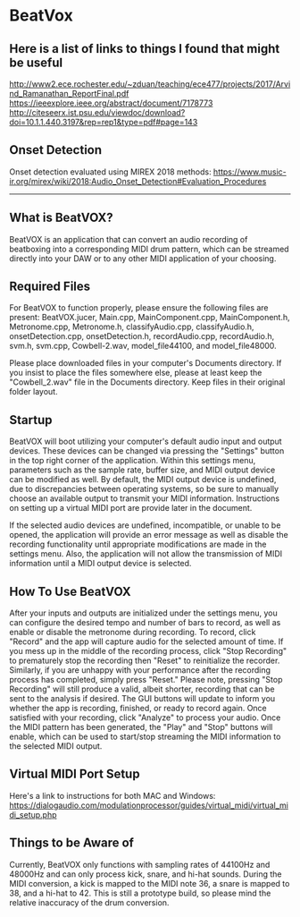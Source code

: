 # BeatVox
## Here is a list of links to things I found that might be useful
http://www2.ece.rochester.edu/~zduan/teaching/ece477/projects/2017/Arvind_Ramanathan_ReportFinal.pdf
https://ieeexplore.ieee.org/abstract/document/7178773
http://citeseerx.ist.psu.edu/viewdoc/download?doi=10.1.1.440.3197&rep=rep1&type=pdf#page=143

## Onset Detection
Onset detection evaluated using MIREX 2018 methods: https://www.music-ir.org/mirex/wiki/2018:Audio_Onset_Detection#Evaluation_Procedures

----------------------------------------------------------------
## What is BeatVOX?
BeatVOX is an application that can convert an audio recording of beatboxing into a corresponding MIDI drum pattern, which can be streamed directly into your DAW or to any other MIDI application of your choosing.
  
## Required Files
For BeatVOX to function properly, please ensure the following files are present:  BeatVOX.jucer, Main.cpp, MainComponent.cpp, MainComponent.h, Metronome.cpp, Metronome.h, classifyAudio.cpp, classifyAudio.h, onsetDetection.cpp, onsetDetection.h, recordAudio.cpp, recordAudio.h, svm.h, svm.cpp, Cowbell-2.wav, model_file44100, and model_file48000.

Please place downloaded files in your computer's Documents directory.  If you insist to place the files somewhere else, please at least keep the "Cowbell_2.wav" file in the Documents directory.  Keep files in their original folder layout.
  
## Startup
BeatVOX will boot utilizing your computer's default audio input and output devices.  These devices can be changed via pressing the "Settings" button in the top right corner of the application.  Within this settings menu, parameters such as the sample rate, buffer size, and MIDI output device can be modified as well.  By default, the MIDI output device is undefined, due to discrepancies between operating systems, so be sure to manually choose an available output to transmit your MIDI information.  Instructions on setting up a virtual MIDI port are provide later in the document.

If the selected audio devices are undefined, incompatible, or unable to be opened, the application will provide an error message as well as disable the recording functionality until appropriate modifications are made in the settings menu.  Also, the application will not allow the transmission of MIDI information until a MIDI output device is selected.

## How To Use BeatVOX
After your inputs and outputs are initialized under the settings menu, you can configure the desired tempo and number of bars to record, as well as enable or disable the metronome during recording. To record, click "Record" and the app will capture audio for the selected amount of time. If you mess up in the middle of the recording process, click "Stop Recording" to prematurely stop the recording then "Reset" to reinitialize the recorder.  Similarly, if you are unhappy with your performance after the recording process has completed, simply press "Reset." Please note, pressing "Stop Recording" will still produce a valid, albeit shorter, recording that can be sent to the analysis if desired.  The GUI buttons will update to inform you whether the app is recording, finished, or ready to record again. Once satisfied with your recording, click "Analyze" to process your audio. Once the MIDI pattern has been generated, the "Play" and "Stop" buttons will enable, which can be used to start/stop streaming the MIDI information to the selected MIDI output.
  
## Virtual MIDI Port Setup
Here's a link to instructions for both MAC and Windows:  https://dialogaudio.com/modulationprocessor/guides/virtual_midi/virtual_midi_setup.php
 
## Things to be Aware of
Currently, BeatVOX only functions with sampling rates of 44100Hz and 48000Hz and can only process kick, snare, and hi-hat sounds.  During the MIDI conversion, a kick is mapped to the MIDI note 36, a snare is mapped to 38, and a hi-hat to 42.  This is still a prototype build, so please mind the relative inaccuracy of the drum conversion.

